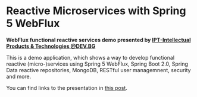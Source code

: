 # Reactive Microservices with Spring 5 WebFlux

**WebFlux functional reactive services demo presented by [IPT-Intellectual Products & Technologies @DEV.BG](http://iproduct.org/en/spring-5-webflux/)**

This is a demo application, which shows a way to develop functional reactive (micro-)services using Spring 5 WebFlux, Spring Boot 2.0, Spring Data reactive repositories, MongoDB, RESTful user managemnent, security and more.

You can find links to the presentation in [this post](http://iproduct.org/en/reactive-microservices-spring-webflux/).

